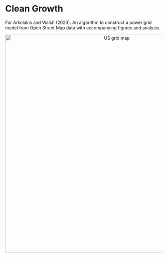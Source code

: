 # Clean Growth
For Arkolakis and Walsh (2023). An algorithm to construct a power grid model from Open Street Map data with accompanying figures and analysis. 

<p align="center">
  <img src="https://user-images.githubusercontent.com/74945619/100048710-77764d80-2de3-11eb-9c6b-8255d914309d.pn](https://user-images.githubusercontent.com/74945619/240013825-009aba3f-2d1a-4689-bada-0a05782066c7.png" 
       alt="US grid map" 
       width="700"/>
</p>


